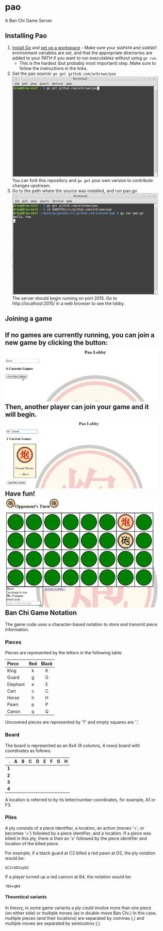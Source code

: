 pao
===

A Ban Chi Game Server

Installing Pao
--------------
1. [Install Go](https://golang.org/doc/install) and [set up a workspace](https://golang.org/doc/code.html) - Make sure your `$GOPATH` and `$GOROOT` environment variables are set, and that the appropriate directories are added to your PATH if you want to run executables without using `go run`.
    * This is the hardest (but probably most important) step.  Make sure to follow the instructions in the links.
2. Get the pao source:
`go get github.com/arbrown/pao` ![go get](./screenshots/go-get.png)  
You can fork this repository and `go get` your own version to contribute changes upstream.
3. Go to the path where the source was installed, and run pao.go
![go run](./screenshots/go-run.png)  
The server should begin running on port 2015.  Go to http://localhost:2015/ in a web browser to see the lobby.

Joining a game
--------------
If no games are currently running, you can join a new game by clicking the button:
![join](./screenshots/join-game.png)  
Then, another player can join your game and it will begin.
![join](./screenshots/join-existing.png)  
Have fun!
![game](./screenshots/game2.png)  
Ban Chi Game Notation
---------------------
The game code uses a character-based notation to store and transmit piece information.

### Pieces
Pieces are represented by the letters in the following table

| Piece | Red | Black |
|:------|:---:|:-----:|
| King  | k   | K     |
| Guard | g   | G     |
| Elephant| e | E     |
| Cart  | c   | C     |
| Horse | h   | H     |
| Pawn  | p   | P     |
| Canon | q   | Q     |

Uncovered pieces are represented by '?' and empty squares are '.'.

### Board
The board is represented as an 8x4 (8 columns, 4 rows) board with coordinates as follows:

| .   | A | B | C | D | E | F | G | H |
|----:|:-:|:-:|:-:|:-:|:-:|:-:|:-:|:-:|
|**1**|   |   |   |   |   |   |   |   |
|**2**|   |   |   |   |   |   |   |   |
|**3**|   |   |   |   |   |   |   |   |
|**4**|   |   |   |   |   |   |   |   |

A location is referred to by its letter/number coordinates, for example, A1 or F3.

### Plies 
A ply consists of a piece identifier, a location, an action (moves '>', or becomes '=') followed by a piece identifier, and a location.  If a piece was killed in this ply, there is then an 'x' followed by the piece identifier and location of the killed piece.

For example, if a black guard at C2 killed a red pawn at D2, the ply notation would be:

    GC2>GD2xpD2

If a player turned up a red cannon at B4, the notation would be:

    ?B4=qB4
    
#### Theoretical variants
In theory, in some game variants a ply could involve more than one piece (on either side) or multiple moves (as in double-move Ban Chi.)  In this case, multiple pieces (and their locations) are separated by commas (,) and multiple moves are separated by semicolons (;).
